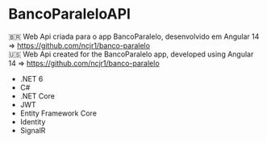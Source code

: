 # BancoParaleloAPI
:brazil: Web Api criada para o app BancoParalelo, desenvolvido em Angular 14 => https://github.com/ncjr1/banco-paralelo                
:us: Web Api created for the BancoParalelo app, developed using Angular 14 => https://github.com/ncjr1/banco-paralelo
* .NET 6
* C#
* .NET Core
* JWT
* Entity Framework Core
* Identity 
* SignalR

